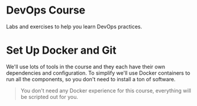 # DevOps Course

Labs and exercises to help you learn DevOps practices.

# Set Up Docker and Git

We'll use lots of tools in the course and they each have their own dependencies and configuration. To simplify we'll use Docker containers to run all the components, so you don't need to install a ton of software.

> You don't need any Docker experience for this course, everything will be scripted out for you.
